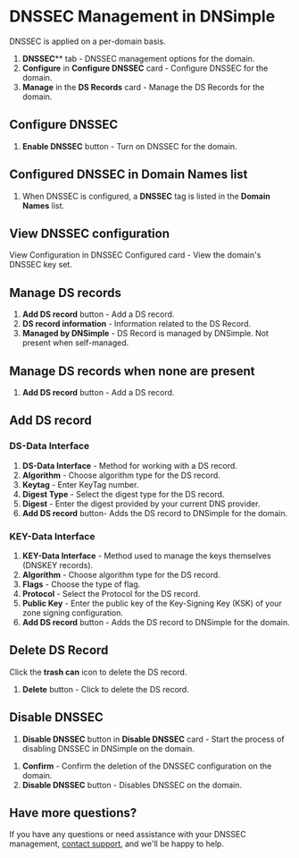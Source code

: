 # DNSSEC Management in DNSimple

DNSSEC is applied on a per-domain basis. 

 <!--- needs screenshot -->
 
1. **DNSSEC**** tab - DNSSEC management options for the domain.
1. **Configure** in **Configure DNSSEC** card - Configure DNSSEC for the domain. 
1. **Manage** in the **DS Records** card - Manage the DS Records for the domain. 

## Configure DNSSEC

<!--- needs screenshot -->

1. **Enable DNSSEC** button - Turn on DNSSEC for the domain.

## Configured DNSSEC in Domain Names list

<!--- needs screenshot -->

1. When DNSSEC is configured, a **DNSSEC** tag is listed in the **Domain Names** list. 

## View DNSSEC configuration

<!--- needs screenshot -->

View Configuration in DNSSEC Configured card - View the domain's DNSSEC key set.

## Manage DS records

<!--- needs screenshot -->

1. **Add DS record** button - Add a DS record.
1. **DS record information** - Information related to the DS Record.
1. **Managed by DNSimple** - DS Record is managed by DNSimple. Not present when self-managed.

## Manage DS records when none are present

<!--- needs screenshot -->

1. **Add DS record** button - Add a DS record.

## Add DS record

### DS-Data Interface

<!--- needs screenshot -->

1. **DS-Data Interface** - Method for working with a DS record.
1. **Algorithm** - Choose algorithm type for the DS record.
1. **Keytag** - Enter KeyTag number.
1. **Digest Type** - Select the digest type for the DS record.
1. **Digest** - Enter the digest provided by your current DNS provider.
1. **Add DS record** button- Adds the DS record to DNSimple for the domain. 

### KEY-Data Interface

<!--- needs screenshot -->

1. **KEY-Data Interface** - Method used to manage the keys themselves (DNSKEY records).
1. **Algorithm** - Choose algorithm type for the DS record.
1. **Flags** - Choose the type of flag.
1. **Protocol** - Select the Protocol for the DS record.
1. **Public Key** - Enter the public key of the Key-Signing Key (KSK) of your zone signing configuration.
1. **Add DS record** button - Adds the DS record to DNSimple for the domain.

## Delete DS Record

<!--- needs screenshot -->

Click the **trash can** icon to delete the DS record. 

<!--- needs screenshot -->

1. **Delete** button - Click to delete the DS record.

## Disable DNSSEC

<!--- needs screenshot -->

1. **Disable DNSSEC** button in **Disable DNSSEC** card - Start the process of disabling DNSSEC in DNSimple on the domain. 

<!--- needs screenshot -->

1. **Confirm** - Confirm the deletion of the DNSSEC configuration on the domain.
1. **Disable DNSSEC** button - Disables DNSSEC on the domain. 

## Have more questions? 
If you have any questions or need assistance with your DNSSEC management, [contact support](https://dnsimple.com/feedback), and we'll be happy to help.
